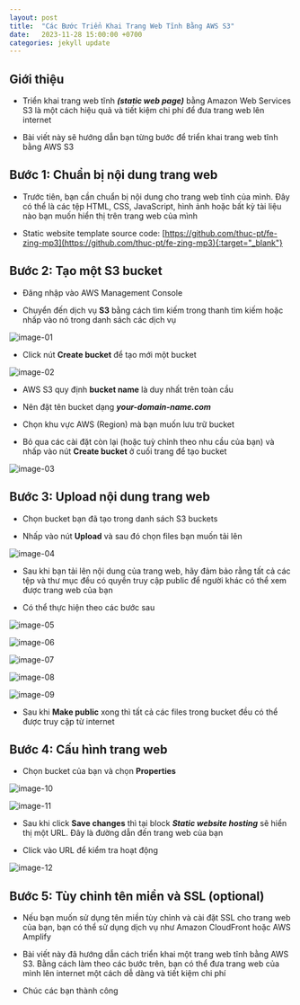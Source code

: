 ```yaml
---
layout: post
title:  "Các Bước Triển Khai Trang Web Tĩnh Bằng AWS S3"
date:   2023-11-28 15:00:00 +0700
categories: jekyll update
---
```

## Giới thiệu

- Triển khai trang web tĩnh ***(static web page)*** bằng Amazon Web Services S3 là một cách hiệu quả và tiết kiệm chi phí để đưa trang web lên internet

- Bài viết này sẽ hướng dẫn bạn từng bước để triển khai trang web tĩnh bằng AWS S3

## Bước 1: Chuẩn bị nội dung trang web

- Trước tiên, bạn cần chuẩn bị nội dung cho trang web tĩnh của mình. Đây có thể là các tệp HTML, CSS, JavaScript, hình ảnh hoặc bất kỳ tài liệu nào bạn muốn hiển thị trên trang web của mình

- Static website template source code: [https://github.com/thuc-pt/fe-zing-mp3](https://github.com/thuc-pt/fe-zing-mp3){:target="_blank"}

## Bước 2: Tạo một S3 bucket

- Đăng nhập vào AWS Management Console

- Chuyển đến dịch vụ **S3** bằng cách tìm kiếm trong thanh tìm kiếm hoặc nhấp vào nó trong danh sách các dịch vụ

![image-01](/assets/images/2023-11-28-deploy-static-page-with-s3/image-01.png)

- Click nút **Create bucket** để tạo mới một bucket

![image-02](/assets/images/2023-11-28-deploy-static-page-with-s3/image-02.png)

- AWS S3 quy định **bucket name** là duy nhất trên toàn cầu

- Nên đặt tên bucket dạng ***your-domain-name.com***

- Chọn khu vực AWS (Region) mà bạn muốn lưu trữ bucket

- Bỏ qua các cài đặt còn lại (hoặc tuỳ chỉnh theo nhu cầu của bạn) và nhấp vào nút **Create bucket** ở cuối trang để tạo bucket

![image-03](/assets/images/2023-11-28-deploy-static-page-with-s3/image-03.png)

## Bước 3: Upload nội dung trang web

- Chọn bucket bạn đã tạo trong danh sách S3 buckets

- Nhấp vào nút **Upload** và sau đó chọn files bạn muốn tải lên

![image-04](/assets/images/2023-11-28-deploy-static-page-with-s3/image-04.png)

- Sau khi bạn tải lên nội dung của trang web, hãy đảm bảo rằng tất cả các tệp và thư mục đều có quyền truy cập public để người khác có thể xem được trang web của bạn

- Có thể thực hiện theo các bước sau

![image-05](/assets/images/2023-11-28-deploy-static-page-with-s3/image-05.png)

![image-06](/assets/images/2023-11-28-deploy-static-page-with-s3/image-06.png)

![image-07](/assets/images/2023-11-28-deploy-static-page-with-s3/image-07.png)

![image-08](/assets/images/2023-11-28-deploy-static-page-with-s3/image-08.png)

![image-09](/assets/images/2023-11-28-deploy-static-page-with-s3/image-09.png)

- Sau khi **Make public** xong thì tất cả các files trong bucket đều có thể được truy cập từ internet

## Bước 4: Cấu hình trang web

- Chọn bucket của bạn và chọn **Properties**

![image-10](/assets/images/2023-11-28-deploy-static-page-with-s3/image-10.png)

![image-11](/assets/images/2023-11-28-deploy-static-page-with-s3/image-11.png)

- Sau khi click **Save changes** thì tại block ***Static website hosting*** sẽ hiển thị một URL. Đây là đường dẫn đến trang web của bạn

- Click vào URL để kiểm tra hoạt động

![image-12](/assets/images/2023-11-28-deploy-static-page-with-s3/image-12.png)

## Bước 5: Tùy chỉnh tên miền và SSL (optional)

- Nếu bạn muốn sử dụng tên miền tùy chỉnh và cài đặt SSL cho trang web của bạn, bạn có thể sử dụng dịch vụ như Amazon CloudFront hoặc AWS Amplify

- Bài viết này đã hướng dẫn cách triển khai một trang web tĩnh bằng AWS S3. Bằng cách làm theo các bước trên, bạn có thể đưa trang web của mình lên internet một cách dễ dàng và tiết kiệm chi phí

- Chúc các bạn thành công
